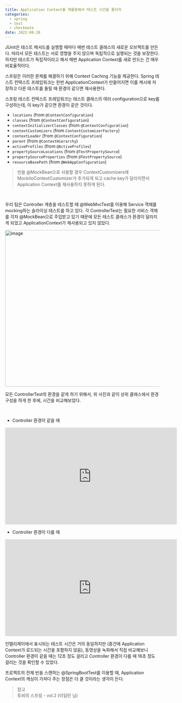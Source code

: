 ```yaml
---
title: Application Context를 재활용해서 테스트 시간을 줄이자
categories:
  - spring
  - test
  - checkmate
date: 2022-08-28
---
```


JUnit은 테스트 메서드를 실행할 때마다 매번 테스트 클래스의 새로운 오브젝트를 만든다. 따라서 모든 테스트는 서로 영향을 주지 않으며 독립적으로 실행되는 것을 보장한다. 하지만 테스트가 독립적이라고 해서 매번 Application Context를 새로 만드는 건 매우 비효율적이다. 

스프링은 이러한 문제를 해결하기 위해 Context Caching 기능을 제공한다. Spring 테스트 컨텍스트 프레임워크는 한번 ApplicationContext가 만들어지면 이를 캐시에 저장하고 다른 테스트를 돌릴 때 환경이 같으면 재사용한다.

스프링 테스트 컨텍스트 프레임워크는 테스트 클래스의 여러 configuration으로 key를 구성하는데, 이 key가 같으면 환경이 같은 것이다.

- `locations` (from `@ContextConfiguration`)
- `classes` (from `@ContextConfiguration`)
- `contextInitializerClasses` (from `@ContextConfiguration`)
- `contextCustomizers` (from `ContextCustomizerFactory`)
- `contextLoader` (from `@ContextConfiguration`)
- `parent` (from `@ContextHierarchy`)
- `activeProfiles` (from `@ActiveProfiles`)
- `propertySourceLocations` (from `@TestPropertySource`)
- `propertySourceProperties` (from `@TestPropertySource`)
- `resourceBasePath` (from `@WebAppConfiguration`)

> 빈을 @MockBean으로 사용할 경우 ContextCustomizers에 MockitoContextCustomizer가 추가되게 되고 cache key가 달라지면서 Application Context를 재사용하지 못하게 된다.

<br/>

우리 팀은 Controller 계층을 테스트할 때 @WebMvcTest를 이용해 Service 객체를 mocking하는 슬라이싱 테스트를 하고 있다. 
각 ControllerTest는 필요한 서비스 객체를 각자 @MockBean으로 주입받고 있기 때문에 모든 테스트 클래스가 환경이 달라지게 되었고 ApplicationContext가 재사용되고 있지 않았다.

<img width="509" alt="image" src="https://user-images.githubusercontent.com/67885363/197691261-ca21af43-9e43-47a0-9a2a-d8ec22b582e3.png">

모든 ControllerTest의 환경을 같게 하기 위해서, 위 사진과 같이 상위 클래스에서 환경 구성을 하게 한 후에, 시간을 비교해보았다.


<br/>

- Controller 환경이 같을 때

<iframe width="560" height="315" src="https://www.youtube.com/embed/mbsHgEo-bMI" frameborder="0" allowfullscreen></iframe>


- Controller 환경이 다를 때

<iframe width="560" height="315" src="https://www.youtube.com/embed/jchDQkxZL7Q" frameborder="0" allowfullscreen></iframe>

<br/>

인텔리제이에서 표시되는 테스트 시간은 거의 동일하지만 (중간에 Application Context가 로드되는 시간을 포함하지 않음), 동영상을 녹화해서 직접 비교해보니 Controller 환경이 같을 때는 12초 정도 걸리고 Controller 환경이 다를 때 16초 정도 걸리는 것을 확인할 수 있었다.

프로젝트의 전체 빈을 스캔하는 @SpringBootTest를 이용할 때, Application Context의 캐싱이 가져다 주는 장점은 더 클 것이라는 생각이 든다.

>참고 <br/>
토비의 스프링 - vol.2 (이일민 님)